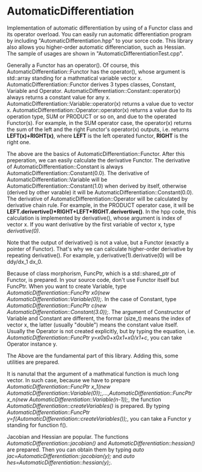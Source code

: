 # AutomaticDifferentiation
Implementation of automatic differentiation by using of a Functor class and its operator overload.
You can easily run automatic differentiation program by including "AutomaticDifferentiation.hpp" to your sorce code.
This library also allows you higher-order automatic differenciation, such as Hessian.
The sample of usages are shown in "AutomaticDifferentiationTest.cpp".

Generally a Functor has an operator().
Of course, this AutomaticDifferentiation::Functor has the operator(),
whose argument is std::array standing for a mathmatical variable vector x.
AutomaticDifferentiation::Functor derives 3 types classes, Constant, Variable and Operator.
AutomaticDifferentiation::Constant::operator(x) always returns a constant value for any x.
AutomaticDifferentiation::Variable::operator(x) returns a value due to vector x.
AutomaticDifferentiation::Operator::operator(x) returns a value due to its operation type, SUM or PRODUCT or so on,
and due to the operated Functor(s).
For example, in the SUM operator case, the operator(x) returns the sum of the left and the right Functor's operator(x) outputs,
i.e. returns **LEFT(x)+RIGHT(x)**, where **LEFT** is the left operated functor, **RIGHT** is the right one.

The above are the basics of AutomaticDifferentiation::Functor.
After this preperation, we can easily calculate the derivative Functor.
The derivative of AutomaticDifferentiation::Constant is always AutomaticDifferentiation::Constant(0.0).
The derivative of AutomaticDifferentiation::Variable will be AutomaticDifferentiation::Constant(1.0) when derived by itself,
otherwise (derived by other varable) it will be AutomaticDifferentiation::Constant(0.0).
The derivative of AutomaticDifferentiation::Operator will be calculated by derivative chain rule.
For example, in the PRODUCT operator case, it will be **LEFT.derivertive()\*RIGHT+LEFT\*RIGHT.derivertive()**.
In the hpp code, this calculation is implemented by derivative(), whose argument is index of vector x.
If you want derivative by the first variable of vector x, type *derivative(0)*.

Note that the output of derivative() is not a value, but a Functor (exactly a pointer of Functor).
That's why we can calculate higher-order derivative by repeating derivative(). For example, y.derivative(1).derivative(0) will be ddy/dx_1 dx_0.

Because of class morphorism, FuncPtr, which is a std::shared_ptr of Functor, is prepared.
In your source code, don't use Functor itself but FuncPtr.
When you want to create Variable, type *AutomaticDifferentiation::FuncPtr x0(new AutomaticDifferentiation::Variable(0));*.
In the case of Constant, type *AutomaticDifferentiation::FuncPtr c(new AutomaticDifferentiation::Constant(3.0));*.
The argument of Constructor of Variable and Constant are different,
the formar (size_t) means the index of vector x, the latter (usually "double") means the constant value itself.
Usually the Operator is not created explicitly,
but by typing the equation, i.e. *AutomaticDifferentiation::FuncPtr y=x0*x0+x0*x1+x0/x1+c*,
you can take Operator instance y.

The Above are the fundamental part of this library. Adding this, some utilities are prepared.

It is nanutal that the argument of a mathmatical function is much long vector.
In such case, because we have to prepare *AutomaticDifferentiation::FuncPtr x_1(new AutomaticDifferentiation::Variable(0));*,...,*AutomaticDifferentiation::FuncPtr x_n(new AutomaticDifferentiation::Variable(n-1));*, the function *AutomaticDifferentiation::createVariables()* is prepared. 
By typing *AutomaticDifferentiation::FuncPtr y=f(AutomaticDifferentiation::createVariables());*, you can take a Functor y standing for function f().

Jacobian and Hessian are popular. 
The functions *AutomaticDifferentiation::jacobian()* and *AutomaticDifferentiation::hessian()* are prepared.
Then you can obtain them by typing *auto jac=AutomaticDifferentiation::jacobian(y);* and *auto hes=AutomaticDifferentiation::hessian(y);*.

